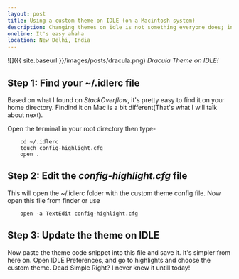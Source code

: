 ```yaml
---
layout: post
title: Using a custom theme on IDLE (on a Macintosh system)
description: Changing themes on idle is not something everyone does; incase you are interested, here it is!
oneline: It's easy ahaha
location: New Delhi, India
---
```


![]({{ site.baseurl }}/images/posts/dracula.png)
_Dracula Theme on IDLE!_

## Step 1: Find your ~/.idlerc file

Based on what I found on *StackOverflow*, it's pretty easy to find it on your home directory. Findind it on Mac is a bit different(That's what I will talk about next).

Open the terminal in your root directory then type-

```shell
    cd ~/.idlerc
    touch config-highlight.cfg
    open .
```

## Step 2: Edit the *config-highlight.cfg* file

This will open the ~/.idlerc folder with the custom theme config file. Now open this file from finder or use 

```shell
    open -a TextEdit config-highlight.cfg
```

## Step 3: Update the theme on IDLE

Now paste the theme code snippet into this file and save it. It's simpler from here on. Open IDLE Preferences, and go to highlights and choose the custom theme. Dead Simple Right? I never knew it untill today!
